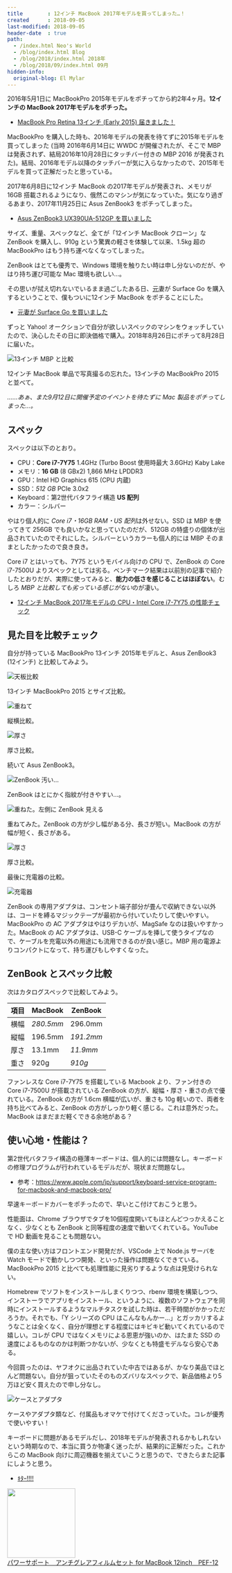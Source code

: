```yaml
---
title        : 12インチ MacBook 2017年モデルを買ってしまった…！
created      : 2018-09-05
last-modified: 2018-09-05
header-date  : true
path:
  - /index.html Neo's World
  - /blog/index.html Blog
  - /blog/2018/index.html 2018年
  - /blog/2018/09/index.html 09月
hidden-info:
  original-blog: El Mylar
---
```


2016年5月1日に MacBookPro 2015年モデルをポチってから約2年4ヶ月。**12インチの MacBook 2017年モデルをポチった。**

- [MacBook Pro Retina 13インチ (Early 2015) 届きました！](/blog/2016/05/08-01.html)

MacBookPro を購入した時も、2016年モデルの発表を待てずに2015年モデルを買ってしまった (当時 2016年6月14日に WWDC が開催されたが、そこで MBP は発表されず、結局2016年10月28日にタッチバー付きの MBP 2016 が発表された)。結局、2016年モデル以降のタッチバーが気に入らなかったので、2015年モデルを買って正解だったと思っている。

2017年6月8日に12インチ MacBook の2017年モデルが発表され、メモリが 16GB 搭載されるようになり、俄然このマシンが気になっていた。気になり過ぎるあまり、2017年11月25日に Asus ZenBook3 をポチってしまった。

- [Asus ZenBook3 UX390UA-512GP を買いました](/blog/2017/12/06-01.html)

サイズ、重量、スペックなど、全てが「12インチ MacBook クローン」な ZenBook を購入し、910g という驚異の軽さを体験して以来、1.5kg 超の MacBookPro はもう持ち運べなくなってしまった。

ZenBook はとても優秀で、Windows 環境を触りたい時は申し分ないのだが、やはり持ち運び可能な Mac 環境も欲しい…。

その思いが拭え切れないでいるまま過ごしたある日、<ins datetime="2021-03-26T00:00Z">元</ins>妻が Surface Go を購入するということで、僕もついに12インチ MacBook をポチることにした。

- [元妻が Surface Go を買いました](06-01.html)

ずっと Yahoo! オークションで自分が欲しいスペックのマシンをウォッチしていたので、決心したその日に即決価格で購入。2018年8月26日にポチって8月28日に届いた。

![13インチ MBP と比較](./05-01-05.jpg)

12インチ MacBook 単品で写真撮るの忘れた。13インチの MacBookPro 2015 と並べて。

*……あぁ、また9月12日に開催予定のイベントを待たずに Mac 製品をポチってしまった…。*

## スペック

スペックは以下のとおり。

- CPU：**Core i7-7Y75** 1.4GHz (Turbo Boost 使用時最大 3.6GHz) Kaby Lake
- メモリ：**16 GB** (8 GBx2) 1,866 MHz LPDDR3
- GPU：Intel HD Graphics 615 (CPU 内蔵)
- SSD：*512 GB* PCIe 3.0x2
- Keyboard：第2世代バタフライ構造 **US 配列**
- カラー：シルバー

やはり個人的に *Core i7・16GB RAM・US 配列*は外せない。SSD は MBP を使ってきて 256GB でも良いかなと思っていたのだが、512GB の特盛りの個体が出品されていたのでそれにした。シルバーというカラーも個人的には MBP そのままとしたかったので良き良き。

Core i7 とはいっても、7Y75 というモバイル向けの CPU で、ZenBook の Core i7-7500U よりスペックとしては劣る。ベンチマーク結果は以前別の記事で紹介したとおりだが、実際に使ってみると、**能力の低さを感じることはほぼない**。むしろ *MBP と比較しても劣っている感じがない*のが凄い。

- [12インチ MacBook 2017年モデルの CPU・Intel Core i7-7Y75 の性能チェック](/blog/2018/08/22-01.html)

## 見た目を比較チェック

自分が持っている MacBookPro 13インチ 2015年モデルと、Asus ZenBook3 (12インチ) と比較してみよう。

![天板比較](./05-01-09.jpg)

13インチ MacBookPro 2015 とサイズ比較。

![重ねて](./05-01-08.jpg)

縦横比較。

![厚さ](./05-01-07.jpg)

厚さ比較。

続いて Asus ZenBook3。

![ZenBook 汚い…](./05-01-03.jpg)

ZenBook はとにかく指紋が付きやすい…。

![重ねた。左側に ZenBook 見える](./05-01-02.jpg)

重ねてみた。ZenBook の方が少し幅がある分、長さが短い。MacBook の方が幅が短く、長さがある。

![厚さ](./05-01-01.jpg)

厚さ比較。

最後に充電器の比較。

![充電器](./05-01-04.jpg)

ZenBook の専用アダプタは、コンセント端子部分が畳んで収納できない以外は、コードを縛るマジックテープが最初から付いていたりして使いやすい。MacBookPro の AC アダプタはやはりデカいが、MagSafe なのは扱いやすかった。MacBook の AC アダプタは、USB-C ケーブルを挿して使うタイプなので、ケーブルを充電以外の用途にも流用できるのが良い感じ。MBP 用の電源よりコンパクトになって、持ち運びもしやすくなった。

## ZenBook とスペック比較

次はカタログスペックで比較してみよう。

| 項目 | MacBook   | ZenBook   |
|------|-----------|-----------|
| 横幅 | *280.5mm* | 296.0mm   |
| 縦幅 | 196.5mm   | *191.2mm* |
| 厚さ | 13.1mm    | *11.9mm*  |
| 重さ | 920g      | *910g*    |

ファンレスな Core i7-7Y75 を搭載している Macbook より、ファン付きの Core i7-7500U が搭載されている ZenBook の方が、縦幅・厚さ・重さの点で優れている。ZenBook の方が 1.6cm 横幅が広いが、重さも 10g 軽いので、両者を持ち比べてみると、ZenBook の方がしっかり軽く感じる。これは意外だった。MacBook はまだまだ軽くできる余地がある？

## 使い心地・性能は？

第2世代バタフライ構造の極薄キーボードは、個人的には問題なし。キーボードの修理プログラムが行われているモデルだが、現状まだ問題なし。

- 参考：<https://www.apple.com/jp/support/keyboard-service-program-for-macbook-and-macbook-pro/>

早速キーボードカバーをポチったので、早いとこ付けておこうと思う。

性能面は、Chrome ブラウザでタブを10個程度開いてもほとんどつっかえることなく、少なくとも ZenBook と同等程度の速度で動いてくれている。YouTube で HD 動画を見ることも問題ない。

僕の主な使い方はフロントエンド開発だが、VSCode 上で Node.js サーバを Watch モードで動かしつつ開発、といった操作は問題なくできている。MacBookPro 2015 と比べても処理性能に見劣りするような点は見受けられない。

Homebrew でソフトをインストールしまくりつつ、rbenv 環境を構築しつつ、インストーラでアプリをインストール、というように、複数のソフトウェアを同時にインストールするようなマルチタスクを試した時は、若干時間がかかっただろうか。それでも、「Y シリーズの CPU はこんなもんかー…」とガッカリするようなことは全くなく、自分が理想とする程度にはキビキビ動いてくれているので嬉しい。コレが CPU ではなくメモリによる恩恵が強いのか、はたまた SSD の速度によるものなのかは判断つかないが、少なくとも特盛モデルなら安心である。

今回買ったのは、ヤフオクに出品されていた中古ではあるが、かなり美品でほとんど問題ない。自分が狙っていたそのものズバリなスペックで、新品価格より5万ほど安く買えたので申し分なし。

![ケースとアダプタ](./05-01-06.jpg)

ケースやアダプタ類など、付属品もオマケで付けてくださっていた。コレが優秀で使いやすい！

キーボードに問題があるモデルだし、2018年モデルが発表されるかもしれないという時期なので、本当に買うか物凄く迷ったが、結果的に正解だった。これからこの MacBook 向けに周辺機器を揃えていこうと思うので、できたらまた記事にしようと思う。

- [ｷﾀｰ!!!!](https://www.instagram.com/p/BnEHfjuhteP/)

<div class="ad-amazon">
  <div class="ad-amazon-image">
    <a href="https://www.amazon.co.jp/dp/B00ZZWK896?tag=neos21-22&amp;linkCode=osi&amp;th=1&amp;psc=1">
      <img src="https://m.media-amazon.com/images/I/51t7cm+lwBL._SL160_.jpg" width="157" height="160">
    </a>
  </div>
  <div class="ad-amazon-info">
    <div class="ad-amazon-title">
      <a href="https://www.amazon.co.jp/dp/B00ZZWK896?tag=neos21-22&amp;linkCode=osi&amp;th=1&amp;psc=1">パワーサポート　アンチグレアフィルムセット for MacBook 12inch　PEF-12</a>
    </div>
  </div>
</div>
